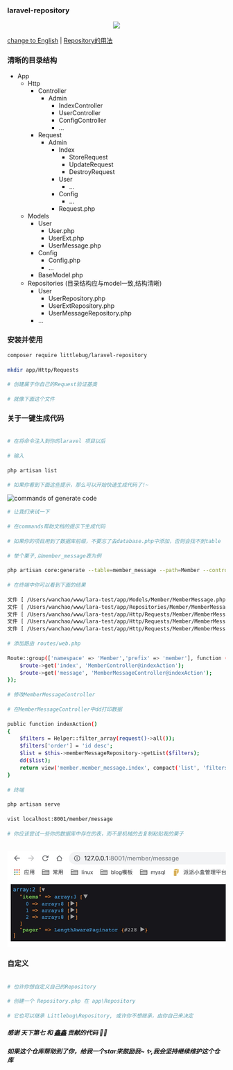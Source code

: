 ### laravel-repository

<p align="center">
	<a href="https:www.littlebug.vip">
		<img src="http://littlebug.oss-cn-beijing.aliyuncs.com/www.littlebug.vip/favicon.ico" width="75">
	</a>
</p>

[change to English](/README.md) | [Repository的用法](/docs/Repository.zh-CN.md)

### 清晰的目录结构

* App
    * Http
        * Controller
            * Admin
                * IndexController
                * UserController
                * ConfigController
                * ...
        * Request
            * Admin
                * Index
                    * StoreRequest
                    * UpdateRequest
                    * DestroyRequest
                * User
                    * ...
                * Config
                    * ...
                * Request.php
    * Models 
        * User
            * User.php    
            * UserExt.php
            * UserMessage.php
        * Config
            * Config.php
            * ...
        * BaseModel.php
    * Repositories (目录结构应与model一致,结构清晰)
        * User
            * UserRepository.php
            * UserExtRepository.php
            * UserMessageRepository.php
        * ...
            
            
### 安装并使用

```bash
composer require littlebug/laravel-repository

mkdir app/Http/Requests

# 创建属于你自己的Request验证基类

# 就像下面这个文件
```

### 关于一键生成代码

```bash

# 在将命令注入到你的laravel 项目以后

# 输入

php artisan list

# 如果你看到下面这些提示，那么可以开始快速生成代码了!~
```

![commands of generate code](/docs/core-commands.jpg 'core of commands')

```bash
# 让我们来试一下

# 在commands帮助文档的提示下生成代码

# 如果你的项目用到了数据库前缀，不要忘了去database.php中添加，否则会找不到table

# 举个栗子,以member_message表为例

php artisan core:generate --table=member_message --path=Member --controller=Member/MemberMessageController

# 在终端中你可以看到下面的结果

文件 [ /Users/wanchao/www/lara-test/app/Models/Member/MemberMessage.php ] 生成成功
文件 [ /Users/wanchao/www/lara-test/app/Repositories/Member/MemberMessageRepository.php ] 生成成功
文件 [ /Users/wanchao/www/lara-test/app/Http/Requests/Member/MemberMessage/UpdateRequest.php ] 生成成功
文件 [ /Users/wanchao/www/lara-test/app/Http/Requests/Member/MemberMessage/DestroyRequest.php ] 生成成功
文件 [ /Users/wanchao/www/lara-test/app/Http/Requests/Member/MemberMessage/StoreRequest.php ] 生成成功

# 添加路由 routes/web.php

Route::group(['namespace' => 'Member','prefix' => 'member'], function ($route) {
    $route->get('index', 'MemberController@indexAction');
    $route->get('message', 'MemberMessageController@indexAction');
});

# 修改MemberMessageController

# 在MemberMessageController中dd打印数据

public function indexAction()
{
    $filters = Helper::filter_array(request()->all());
    $filters['order'] = 'id desc';
    $list = $this->memberMessageRepository->getList($filters);
    dd($list);
    return view('member.member_message.index', compact('list', 'filters'));
}

# 终端

php artisan serve

vist localhost:8001/member/message

# 你应该尝试一些你的数据库中存在的表，而不是机械的去复制粘贴我的栗子
 
```

![member message 的数据](/docs/data-list.jpg 'member message 的数据')


### 自定义
```bash

# 也许你想自定义自己的Repository

# 创建一个 Repository.php 在 app\Repository

# 它也可以继承 Littlebug\Repository, 或许你不想继承，由你自己来决定

```

##### 感谢 天下第七 和 [鑫鑫](https://mylovegy.github.io/blog/) 贡献的代码 💐🌹

##### 如果这个仓库帮助到了你，给我一个star来鼓励我~ ✨,我会坚持继续维护这个仓库